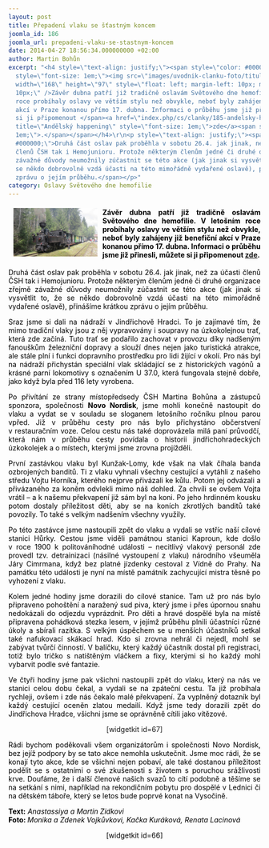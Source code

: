 ```yaml
---
layout: post
title: Přepadení vlaku se šťastným koncem
joomla_id: 186
joomla_url: prepadeni-vlaku-se-stastnym-koncem
date: 2014-04-27 18:56:34.000000000 +02:00
author: Martin Bohůn
excerpt: "<h4 style=\"text-align: justify;\"><span style=\"color: #000000;\"><span
  style=\"font-size: 1em;\"><img src=\"images/uvodnik-clanku-foto/titulka.jpg\" border=\"0\"
  width=\"168\" height=\"97\" style=\"float: left; margin-left: 10px; margin-right:
  10px;\" />Závěr dubna patří již tradičně oslavám Světového dne hemofilie. V letošním
  roce probíhaly oslavy ve větším stylu než obvykle, neboť byly zahájeny již benefiční
  akcí v Praze konanou přímo 17. dubna. Informaci o průběhu jsme již přinesli, můžete
  si ji připomenout </span><a href=\"index.php/cs/clanky/185-andelsky-happening\"
  title=\"Andělský happening\" style=\"font-size: 1em;\">zde</a><span style=\"font-size:
  1em;\">.</span></span></h4>\r\n<p style=\"text-align: justify;\"><span style=\"color:
  #000000;\">Druhá část oslav pak proběhla v sobotu 26.4. jak jinak, než za účasti
  členů ČSH tak i Hemojunioru. Protože některým členům jedné či druhé organizace zřejmě
  závažné důvody neumožnily zúčastnit se této akce (jak jinak si vysvětlit to, že
  se někdo dobrovolně vzdá účasti na této mimořádně vydařené oslavě), přinášíme krátkou
  zprávu o jejím průběhu.</span></p>"
category: Oslavy Světového dne hemofilie
---
```

<h4 style="text-align: justify;"><span style="color: #000000;"><span style="font-size: 1em;"><img src="images/uvodnik-clanku-foto/titulka.jpg" border="0" width="168" height="97" style="float: left; margin-left: 10px; margin-right: 10px;" />Závěr dubna patří již tradičně oslavám Světového dne hemofilie. V letošním roce probíhaly oslavy ve větším stylu než obvykle, neboť byly zahájeny již benefiční akcí v Praze konanou přímo 17. dubna. Informaci o průběhu jsme již přinesli, můžete si ji připomenout </span><a href="index.php/cs/clanky/185-andelsky-happening" title="Andělský happening" style="font-size: 1em;">zde</a><span style="font-size: 1em;">.</span></span></h4>

<p style="text-align: justify;"><span style="color: #000000;">Druhá část oslav pak proběhla v sobotu 26.4. jak jinak, než za účasti členů ČSH tak i Hemojunioru. Protože některým členům jedné či druhé organizace zřejmě závažné důvody neumožnily zúčastnit se této akce (jak jinak si vysvětlit to, že se někdo dobrovolně vzdá účasti na této mimořádně vydařené oslavě), přinášíme krátkou zprávu o jejím průběhu.</span></p>



<p style="text-align: justify;"><span style="text-align: justify; color: #000000;">Sraz jsme si dali na nádraží v Jindřichově Hradci. To je zajímavé tím, že mimo tradiční vlaky jsou z něj vypravovány i soupravy na úzkokolejnou trať, která zde začíná. Tuto trať se podařilo zachovat v provozu díky nadšeným fanouškům železniční dopravy a slouží dnes nejen jako turistická atrakce, ale stále plní i funkci dopravního prostředku pro lidi žijící v okolí. Pro nás byl na nádraží přichystán speciální vlak skládající se z historických vagónů a krásné parní lokomotivy s označením U 37.0, která fungovala stejně dobře, jako když byla před 116 lety vyrobena.</span></p>

<p style="text-align: justify;"><span style="color: #000000;">Po přivítání ze strany místopředsedy ČSH Martina Bohůna a zástupců sponzora, společnosti <strong>Novo Nordisk</strong>, jsme mohli konečně nastoupit do vlaku a vydat se v souladu se sloganem letošního ročníku plnou parou vpřed. Již v průběhu cesty pro nás bylo přichystáno občerstvení v restauračním voze. Celou cestu nás také doprovázela milá paní průvodčí, která nám v průběhu cesty povídala o historii jindřichohradeckých úzkokolejek a o místech, kterými jsme zrovna projížděli.</span></p>

<p style="text-align: justify;"><span style="color: #000000;">První zastávkou vlaku byl Kunžak-Lomy, kde však na vlak číhala banda ozbrojených banditů. Ti z vlaku vyhnali všechny cestující a vytáhli z našeho středu Vojtu Horníka, kterého nejprve přivázali ke kůlu. Potom jej odvázali a přivázaného za koněm odvlekli mimo náš dohled. Za chvíli se ovšem Vojta vrátil – a k našemu překvapení již sám byl na koni. Po jeho hrdinném kousku potom dostaly příležitost děti, aby se na koních zkrotlých banditů také povozily. To také s velkým nadšením všechny využily.</span></p>

<p style="text-align: justify;"><span style="color: #000000;">Po této zastávce jsme nastoupili zpět do vlaku a vydali se vstříc naší cílové stanici Hůrky. Cestou jsme viděli památnou stanici Kaproun, kde došlo v roce 1900 k politováníhodné události – necitlivý vlakový personál zde provedl tzv. detrainizaci (násilné vystoupení z vlaku) národního všeuměla Járy Cimrmana, když bez platné jízdenky cestoval z Vídně do Prahy. Na památku této události je nyní na místě památník zachycující mistra těsně po vyhození z vlaku.</span></p>

<p style="text-align: justify;"><span style="color: #000000;">Kolem jedné hodiny jsme dorazili do cílové stanice. Tam už pro nás bylo připraveno pohoštění a naražený sud piva, který jsme i přes úpornou snahu nedokázali do odjezdu vyprázdnit. Pro děti a hravé dospělé byla na místě připravena pohádková stezka lesem, v jejímž průběhu plnili účastníci různé úkoly a sbírali razítka. S velkým úspěchem se u menších účastníků setkal také nafukovací skákací hrad. Kdo si zrovna nehrál či nejedl, mohl se zabývat tvůrčí činností. V balíčku, který každý účastník dostal při registraci, totiž bylo tričko s natištěným vláčkem a fixy, kterými si ho každý mohl vybarvit podle své fantazie.</span></p>

<p style="text-align: justify;"><span style="color: #000000;">Ve čtyři hodiny jsme pak všichni nastoupili zpět do vlaku, který na nás ve stanici celou dobu čekal, a vydali se na zpáteční cestu. Ta již probíhala rychleji, ovšem i zde nás čekalo malé překvapení. Za vyplněný dotazník byl každý cestující oceněn zlatou medailí. Když jsme tedy dorazili zpět do Jindřichova Hradce, všichni jsme se oprávněně cítili jako vítězové.</span></p>

<p style="text-align: center;"><span>[widgetkit id=67]</span></p>

<p style="text-align: justify;"><span style="color: #000000;">Rádi bychom poděkovali všem organizátorům i společnosti Novo Nordisk, bez jejíž podpory by se tato akce nemohla uskutečnit. Jsme moc rádi, že se konají tyto akce, kde se všichni nejen pobaví, ale také dostanou příležitost podělit se s ostatními o své zkušenosti s životem s poruchou srážlivosti krve. Doufáme, že i další členové našich svazů to cítí podobně a těšíme se na setkání s nimi, například na rekondičním pobytu pro dospělé v Lednici či na dětském táboře, který se letos bude poprvé konat na Vysočině.</span></p>

<p style="text-align: justify;"><span style="color: #000000;"><strong>Text:</strong> <em>Anastassiya a Martin Zidkovi<br /></em></span><strong style="text-align: left;"><span style="color: #000000;">Foto:</span> </strong><span style="color: #000000;"><em style="text-align: left;">Monika a Zdenek Vojkůvkovi, Kačka Kuráková, Renata Lacinová</em></span></p>

<p style="text-align: center;"><span style="color: #000000;"><span>[widgetkit id=66]</span></span></p>
